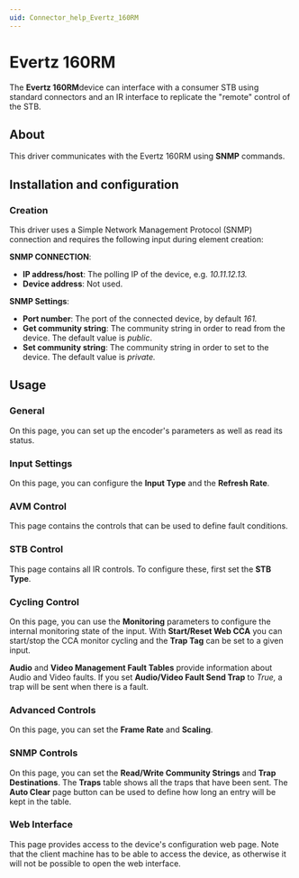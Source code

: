 ```yaml
---
uid: Connector_help_Evertz_160RM
---
```


# Evertz 160RM

The **Evertz 160RM**device can interface with a consumer STB using standard connectors and an IR interface to replicate the "remote" control of the STB.

## About

This driver communicates with the Evertz 160RM using **SNMP** commands.

## Installation and configuration

### Creation

This driver uses a Simple Network Management Protocol (SNMP) connection and requires the following input during element creation:

**SNMP CONNECTION**:

- **IP address/host**: The polling IP of the device, e.g. *10.11.12.13.*
- **Device address**: Not used.

**SNMP Settings**:

- **Port number**: The port of the connected device, by default *161.*
- **Get community string**: The community string in order to read from the device. The default value is *public*.
- **Set community string**: The community string in order to set to the device. The default value is *private.*

## Usage

### General

On this page, you can set up the encoder's parameters as well as read its status.

### Input Settings

On this page, you can configure the **Input Type** and the **Refresh Rate**.

### AVM Control

This page contains the controls that can be used to define fault conditions.

### STB Control

This page contains all IR controls. To configure these, first set the **STB Type**.

### Cycling Control

On this page, you can use the **Monitoring** parameters to configure the internal monitoring state of the input. With **Start/Reset Web CCA** you can start/stop the CCA monitor cycling and the **Trap Tag** can be set to a given input.

**Audio** and **Video Management Fault Tables** provide information about Audio and Video faults. If you set **Audio/Video Fault Send Trap** to *True,* a trap will be sent when there is a fault.

### Advanced Controls

On this page, you can set the **Frame Rate** and **Scaling**.

### SNMP Controls

On this page, you can set the **Read/Write Community Strings** and **Trap Destinations**. The **Traps** table shows all the traps that have been sent. The **Auto Clear** page button can be used to define how long an entry will be kept in the table.

### Web Interface

This page provides access to the device's configuration web page. Note that the client machine has to be able to access the device, as otherwise it will not be possible to open the web interface.
